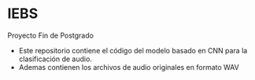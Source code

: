 # IEBS
Proyecto Fin de  Postgrado
- Este repositorio contiene el código del modelo basado en CNN para la clasificación de audio.
- Ademas contienen los archivos de audio originales en formato WAV
